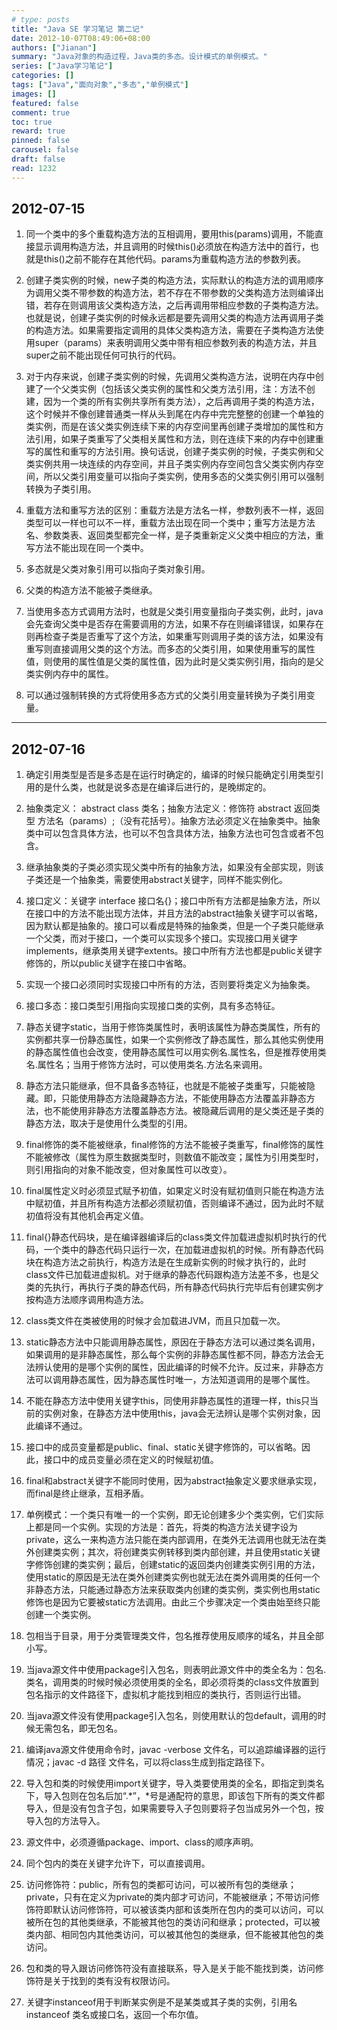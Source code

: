 ```yaml
---
# type: posts 
title: "Java SE 学习笔记 第二记"
date: 2012-10-07T08:49:06+08:00
authors: ["Jianan"]
summary: "Java对象的构造过程，Java类的多态。设计模式的单例模式。"
series: ["Java学习笔记"]
categories: []
tags: ["Java","面向对象","多态","单例模式"]
images: []
featured: false
comment: true
toc: true
reward: true
pinned: false
carousel: false
draft: false
read: 1232
---
```


## 2012-07-15

1. 同一个类中的多个重载构造方法的互相调用，要用this(params)调用，不能直接显示调用构造方法，并且调用的时候this()必须放在构造方法中的首行，也就是this()之前不能存在其他代码。params为重载构造方法的参数列表。

2. 创建子类实例的时候，new子类的构造方法，实际默认的构造方法的调用顺序为调用父类不带参数的构造方法，若不存在不带参数的父类构造方法则编译出错，若存在则调用该父类构造方法，之后再调用带相应参数的子类构造方法。也就是说，创建子类实例的时候永远都是要先调用父类的构造方法再调用子类的构造方法。如果需要指定调用的具体父类构造方法，需要在子类构造方法使用super（params）来表明调用父类中带有相应参数列表的构造方法，并且super之前不能出现任何可执行的代码。

3. 对于内存来说，创建子类实例的时候，先调用父类构造方法，说明在内存中创建了一个父类实例（包括该父类实例的属性和父类方法引用，注：方法不创建，因为一个类的所有实例共享所有类方法），之后再调用子类的构造方法，这个时候并不像创建普通类一样从头到尾在内存中完完整整的创建一个单独的类实例，而是在该父类实例连续下来的内存空间里再创建子类增加的属性和方法引用，如果子类重写了父类相关属性和方法，则在连续下来的内存中创建重写的属性和重写的方法引用。换句话说，创建子类实例的时候，子类实例和父类实例共用一块连续的内存空间，并且子类实例内存空间包含父类实例内存空间，所以父类引用变量可以指向子类实例，使用多态的父类实例引用可以强制转换为子类引用。

4. 重载方法和重写方法的区别：重载方法是方法名一样，参数列表不一样，返回类型可以一样也可以不一样，重载方法出现在同一个类中；重写方法是方法名、参数类表、返回类型都完全一样，是子类重新定义父类中相应的方法，重写方法不能出现在同一个类中。

5. 多态就是父类对象引用可以指向子类对象引用。

6. 父类的构造方法不能被子类继承。

7. 当使用多态方式调用方法时，也就是父类引用变量指向子类实例，此时，java会先查询父类中是否存在需要调用的方法，如果不存在则编译错误，如果存在则再检查子类是否重写了这个方法，如果重写则调用子类的该方法，如果没有重写则直接调用父类的这个方法。而多态的父类引用，如果使用重写的属性值，则使用的属性值是父类的属性值，因为此时是父类实例引用，指向的是父类实例内存中的属性。

8. 可以通过强制转换的方式将使用多态方式的父类引用变量转换为子类引用变量。

--- 

## 2012-07-16

1. 确定引用类型是否是多态是在运行时确定的，编译的时候只能确定引用类型引用的是什么类，也就是说多态是在编译后进行的，是晚绑定的。

2. 抽象类定义： abstract class 类名；抽象方法定义：修饰符 abstract 返回类型 方法名（params）;（没有花括号）。抽象方法必须定义在抽象类中。抽象类中可以包含具体方法，也可以不包含具体方法，抽象方法也可包含或者不包含。

3. 继承抽象类的子类必须实现父类中所有的抽象方法，如果没有全部实现，则该子类还是一个抽象类，需要使用abstract关键字，同样不能实例化。

4. 接口定义：关键字 interface 接口名{}；接口中所有方法都是抽象方法，所以在接口中的方法不能出现方法体，并且方法的abstract抽象关键字可以省略，因为默认都是抽象的。接口可以看成是特殊的抽象类，但是一个子类只能继承一个父类，而对于接口，一个类可以实现多个接口。实现接口用关键字implements，继承类用关键字extents。接口中所有方法也都是public关键字修饰的，所以public关键字在接口中省略。

5. 实现一个接口必须同时实现接口中所有的方法，否则要将类定义为抽象类。

6. 接口多态：接口类型引用指向实现接口类的实例，具有多态特征。

7. 静态关键字static，当用于修饰类属性时，表明该属性为静态类属性，所有的实例都共享一份静态属性，如果一个实例修改了静态属性，那么其他实例使用的静态属性值也会改变，使用静态属性可以用实例名.属性名，但是推荐使用类名.属性名；当用于修饰方法时，可以使用类名.方法名来调用。

8. 静态方法只能继承，但不具备多态特征，也就是不能被子类重写，只能被隐藏。即，只能使用静态方法隐藏静态方法，不能使用静态方法覆盖非静态方法，也不能使用非静态方法覆盖静态方法。被隐藏后调用的是父类还是子类的静态方法，取决于是使用什么类型的引用。

9. final修饰的类不能被继承，final修饰的方法不能被子类重写，final修饰的属性不能被修改（属性为原生数据类型时，则数值不能改变；属性为引用类型时，则引用指向的对象不能改变，但对象属性可以改变）。

10. final属性定义时必须显式赋予初值，如果定义时没有赋初值则只能在构造方法中赋初值，并且所有构造方法都必须赋初值，否则编译不通过，因为此时不赋初值将没有其他机会再定义值。

11. final{}静态代码块，是在编译器编译后的class类文件加载进虚拟机时执行的代码，一个类中的静态代码只运行一次，在加载进虚拟机的时候。所有静态代码块在构造方法之前执行，构造方法是在生成新实例的时候才执行的，此时class文件已加载进虚拟机。对于继承的静态代码跟构造方法差不多，也是父类的先执行，再执行子类的静态代码，所有静态代码执行完毕后有创建实例才按构造方法顺序调用构造方法。

12. class类文件在类被使用的时候才会加载进JVM，而且只加载一次。

13. static静态方法中只能调用静态属性，原因在于静态方法可以通过类名调用，如果调用的是非静态属性，那么每个实例的非静态属性都不同，静态方法会无法辨认使用的是哪个实例的属性，因此编译的时候不允许。反过来，非静态方法可以调用静态属性，因为静态属性时唯一，方法知道调用的是哪个属性。

14. 不能在静态方法中使用关键字this，同使用非静态属性的道理一样，this只当前的实例对象，在静态方法中使用this，java会无法辨认是哪个实例对象，因此编译不通过。

15. 接口中的成员变量都是public、final、static关键字修饰的，可以省略。因此，接口中的成员变量必须在定义的时候赋初值。

16. final和abstract关键字不能同时使用，因为abstract抽象定义要求继承实现，而final是终止继承，互相矛盾。

17. 单例模式：一个类只有唯一的一个实例，即无论创建多少个类实例，它们实际上都是同一个实例。实现的方法是：首先，将类的构造方法关键字设为private，这么一来构造方法只能在类内部调用，在类外无法调用也就无法在类外创建类实例；其次，将创建类实例转移到类内部创建，并且使用static关键字修饰创建的类实例；最后，创建static的返回类内创建类实例引用的方法，使用static的原因是无法在类外创建类实例也就无法在类外调用类的任何一个非静态方法，只能通过静态方法来获取类内创建的类实例，类实例也用static修饰也是因为它要被static方法调用。由此三个步骤决定一个类由始至终只能创建一个类实例。

18. 包相当于目录，用于分类管理类文件，包名推荐使用反顺序的域名，并且全部小写。

19. 当java源文件中使用package引入包名，则表明此源文件中的类全名为：包名.类名，调用类的时候时候必须使用类的全名，即必须将类的class文件放置到包名指示的文件路径下，虚拟机才能找到相应的类执行，否则运行出错。

20. 当java源文件没有使用package引入包名，则使用默认的包default，调用的时候无需包名，即无包名。

21. 编译java源文件使用命令时，javac -verbose 文件名，可以追踪编译器的运行情况；javac -d 路径 文件名，可以将class生成到指定路径下。

22. 导入包和类的时候使用import关键字，导入类要使用类的全名，即指定到类名下，导入包则在包名后加“.*”，*号是通配符的意思，即该包下所有的类文件都导入，但是没有包含子包，如果需要导入子包则要将子包当成另外一个包，按导入包的方法导入。

23. 源文件中，必须遵循package、import、class的顺序声明。

24. 同个包内的类在关键字允许下，可以直接调用。

25. 访问修饰符：public，所有包的类都可访问，可以被所有包的类继承；private，只有在定义为private的类内部才可访问，不能被继承；不带访问修饰符即默认访问修饰符，可以被该类内部和该类所在包内的类可以访问，可以被所在包的其他类继承，不能被其他包的类访问和继承；protected，可以被类内部、相同包内其他类访问，可以被其他包的类继承，但不能被其他包的类访问。

26. 包和类的导入跟访问修饰符没有直接联系，导入是关于能不能找到类，访问修饰符是关于找到的类有没有权限访问。

27. 关键字instanceof用于判断某实例是不是某类或其子类的实例，引用名 instanceof 类名或接口名，返回一个布尔值。